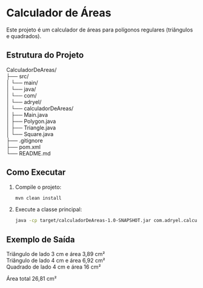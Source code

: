 # Calculador de Áreas

Este projeto é um calculador de áreas para polígonos regulares (triângulos e quadrados).

## Estrutura do Projeto

CalculadorDeAreas/</br>
├── src/</br>
│   └── main/</br>
│       └── java/</br>
│           └── com/</br>
│               └── adryel/</br>
│                   └── calculadorDeAreas/</br>
│                       ├── Main.java</br>
│                       ├── Polygon.java</br>
│                       ├── Triangle.java</br>
│                       └── Square.java</br>
├── .gitignore</br>
├── pom.xml</br>
└── README.md</br>

## Como Executar

1. Compile o projeto:

   ```sh
   mvn clean install
   ```
2. Execute a classe principal:

   ```sh
   java -cp target/calculadorDeAreas-1.0-SNAPSHOT.jar com.adryel.calculadorDeAreas.Main
   ```

## Exemplo de Saída

Triângulo de lado 3 cm e área 3,89 cm² </br>
Triângulo de lado 4 cm e área 6,92 cm² </br>
Quadrado de lado 4 cm e área 16 cm² </br>

Área total 26,81 cm²
